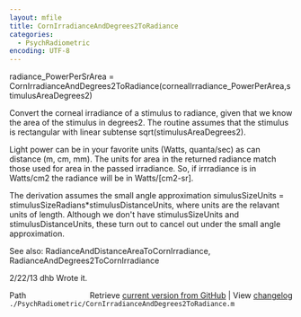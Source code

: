 ```yaml
---
layout: mfile
title: CornIrradianceAndDegrees2ToRadiance
categories:
  - PsychRadiometric
encoding: UTF-8
---
```


radiance\_PowerPerSrArea = CornIrradianceAndDegrees2ToRadiance(cornealIrradiance\_PowerPerArea,stimulusAreaDegrees2)

Convert the corneal irradiance of a stimulus to radiance, given that we know the area of the stimulus in degrees2.
The routine assumes that the stimulus is rectangular with linear subtense sqrt(stimulusAreaDegrees2).

Light power can be in your favorite units (Watts, quanta/sec) as can distance (m, cm, mm).  The units for
area in the returned radiance match those used for area in the passed irradiance.  So, if irrradiance is in Watts/cm2
the radiance will be in Watts/[cm2-sr].

The derivation assumes the small angle approximation simulusSizeUnits = stimulusSizeRadians\*stimulusDistanceUnits,
where units are the relavant units of length.  Although we don't have stimulusSizeUnits and stimulusDistanceUnits,
these turn out to cancel out under the small angle approximation.

See also: RadianceAndDistanceAreaToCornIrradiance, RadianceAndDegrees2ToCornIrradiance

2/22/13  dhb  Wrote it.


<div class="code_header" style="text-align:right;">
  <span style="float:left;">Path&nbsp;&nbsp;</span> <span class="counter">Retrieve <a href=
  "https://raw.github.com/Psychtoolbox-3/Psychtoolbox-3/beta/./PsychRadiometric/CornIrradianceAndDegrees2ToRadiance.m">current version from GitHub</a> | View <a href=
  "https://github.com/Psychtoolbox-3/Psychtoolbox-3/commits/beta/./PsychRadiometric/CornIrradianceAndDegrees2ToRadiance.m">changelog</a></span>
</div>
<div class="code">
  <code>./PsychRadiometric/CornIrradianceAndDegrees2ToRadiance.m</code>
</div>
